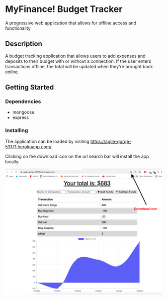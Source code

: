 # MyFinance! Budget Tracker

A progressive web application that allows for offline access and functionality
## Description

A budget tracking application that allows users to add expenses and deposits to their budget with or without a connection. If the user enters transactions offline, the total will be updated when they're brought back online. 

## Getting Started
### Dependencies

* mongoose
* express

### Installing 

The application can be loaded by visiting https://agile-gorge-53171.herokuapp.com/

Clicking on the download icon on the url search bar will install the app locally.

![Screenshot](./screenshot.png)






